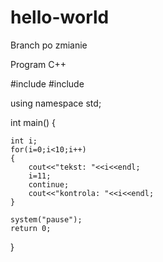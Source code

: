 # hello-world
Branch po zmianie

Program C++

#include <iostream>
#include <cstdlib>

using namespace std;


int main()
{

    int i;
    for(i=0;i<10;i++)
    {
        cout<<"tekst: "<<i<<endl;
        i=11; 
        continue;
        cout<<"kontrola: "<<i<<endl;
    }

    system("pause");
    return 0;
}







